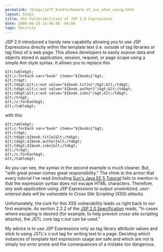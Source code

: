```yaml
--- 
permalink: /blogs/jeff_kunkle/beware_of_xss_when_using.html
layout: blogs
title: XSS Vulnerabilities of JSP 2.0 Expressions
date: 2006-06-25 15:46:48 -04:00
tags: Security
---
```

JSP 2.0 introduced a handy new capability allowing you to use JSP Expressions directly within the template text (i.e. outside of tag libraries or tag files) of a web page. This allows developers to easily expose data and objects stored in application, session, request, or page scope using a simple Ant-style syntax. It allows you to replace this

    &lt;table&gt;
    &lt;c:forEach var="book" items="${books}"&gt;
    &lt;tr&gt;
    &lt;td&gt;&lt;c:out value="${book.title}"/&gt;&lt;/td&gt;
    &lt;td&gt;&lt;c:out value="${book.author}"/&gt;&lt;/td&gt;
    &lt;td&gt;&lt;c:out value="${book.isbn}"/&gt;&lt;/td&gt;
    &lt;/tr&gt;
    &lt;/c:forEach&gt;
    &lt;/table&gt;

with this

    &lt;table&gt;
    &lt;c:forEach var="book" items="${books}"&gt;
    &lt;tr&gt;
    &lt;td&gt;${book.title}&lt;/td&gt;
    &lt;td&gt;${book.author}&lt;/td&gt;
    &lt;td&gt;${book.isbn}&lt;/td&gt;
    &lt;/tr&gt;
    &lt;/c:forEach&gt;
    &lt;/table&gt;

As you can see, the syntax in the second example is much cleaner. But, "with great power comes great responsibility." The chink in the armor that every tutorial I've read (including [Sun's Java EE 5 Tutorial](http://java.sun.com/javaee/5/docs/tutorial/doc/index.html) fails to mention is that the expression syntax does not escape HTML characters. Therefore, *any web application using JSP Expressions to output unsanitized, user-entered data will be vulnerable to Cross Site Scripting (XSS) attacks.*

Unfortunately, the cure for this XSS vulnerability leads us right back to our first example. As section 2.2.2 of the [JSP 2.0 Specification](http://jcp.org/aboutJava/communityprocess/final/jsr152) reads, "In cases where escaping is desired (for example, to help prevent cross-site scripting attacks), the JSTL core tag c:out can be used." 

My advice is to use JSP Expressions only as tag library attribute values and stick to using JSTL's c:out tag for writing text to a page. Deciding which instances of template text expression usage are safe and which are not is simply too error prone and the consequences of a mistake too dangerous. 
